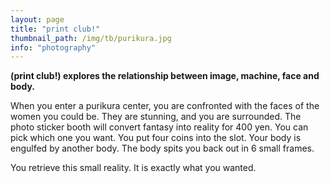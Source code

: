 ```yaml
---
layout: page
title: "print club!"
thumbnail_path: /img/tb/purikura.jpg
info: "photography"
---
```


**(print club!) explores the relationship between image, machine, face and body.**

When you enter a purikura center, you are confronted with the faces of the women you could be. They are stunning, and you are surrounded. The photo sticker booth will convert fantasy into reality for 400 yen. You can pick which one you want. You put four coins into the slot. Your body is engulfed by another body. The body spits you back out in 6 small frames. 

You retrieve this small reality. It is exactly what you wanted.







